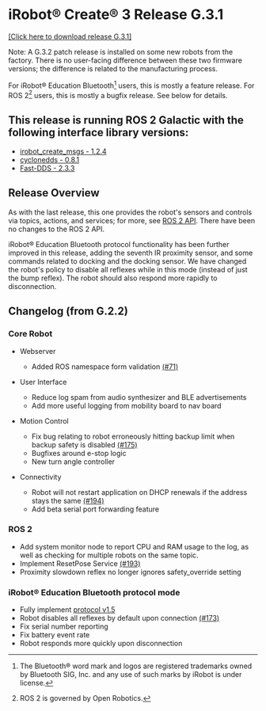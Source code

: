 # iRobot® Create® 3 Release G.3.1
[[Click here to download release G.3.1]](https://github.com/iRobotEducation/create3_docs/releases/download/G.3.1/Create3-G.3.1.swu)

Note: A G.3.2 patch release is installed on some new robots from the factory.
There is no user-facing difference between these two firmware versions; the difference is related to the manufacturing process.

For iRobot® Education Bluetooth[^1] users, this is mostly a feature release.
For ROS 2[^2] users, this is mostly a bugfix release.
See below for details.


## This release is running ROS 2 Galactic with the following interface library versions:

- [irobot_create_msgs - 1.2.4](https://github.com/iRobotEducation/irobot_create_msgs/tree/1.2.4)
- [cyclonedds - 0.8.1](https://github.com/eclipse-cyclonedds/cyclonedds/tree/0.8.1)
- [Fast-DDS - 2.3.3](https://github.com/eProsima/Fast-DDS/tree/2.3.3)

## Release Overview
As with the last release, this one provides the robot's sensors and controls via topics, actions, and services; for more, see [ROS 2 API](../../api/ros2/).
There have been no changes to the ROS 2 API.

iRobot® Education Bluetooth protocol functionality has been further improved in this release, adding the seventh IR proximity sensor, and some commands related to docking and the docking sensor.
We have changed the robot's policy to disable all reflexes while in this mode (instead of just the bump reflex).
The robot should also respond more rapidly to disconnection.

## Changelog (from G.2.2)
### Core Robot
* Webserver
    * Added ROS namespace form validation [(#71)](https://github.com/iRobotEducation/create3_docs/issues/71)

* User Interface
    * Reduce log spam from audio synthesizer and BLE advertisements
    * Add more useful logging from mobility board to nav board

* Motion Control
    * Fix bug relating to robot erroneously hitting backup limit when backup safety is disabled [(#175)](https://github.com/iRobotEducation/create3_docs/issues/175)
    * Bugfixes around e-stop logic
    * New turn angle controller

* Connectivity
    * Robot will not restart application on DHCP renewals if the address stays the same [(#194)](https://github.com/iRobotEducation/create3_docs/issues/194)
    * Add beta serial port forwarding feature

### ROS 2
* Add system monitor node to report CPU and RAM usage to the log, as well as checking for multiple robots on the same topic.
* Implement ResetPose Service [(#193)](https://github.com/iRobotEducation/create3_docs/issues/193)
* Proximity slowdown reflex no longer ignores safety_override setting

### iRobot® Education Bluetooth protocol mode
* Fully implement [protocol v1.5](https://github.com/iRobotEducation/root-robot-ble-protocol)
* Robot disables all reflexes by default upon connection [(#173)](https://github.com/iRobotEducation/create3_docs/issues/173)
* Fix serial number reporting
* Fix battery event rate
* Robot responds more quickly upon disconnection

[^1]: The Bluetooth® word mark and logos are registered trademarks owned by Bluetooth SIG, Inc. and any use of such marks by iRobot is under license.
[^2]: ROS 2 is governed by Open Robotics.
[^3]: All other trademarks mentioned are the property of their respective owners.